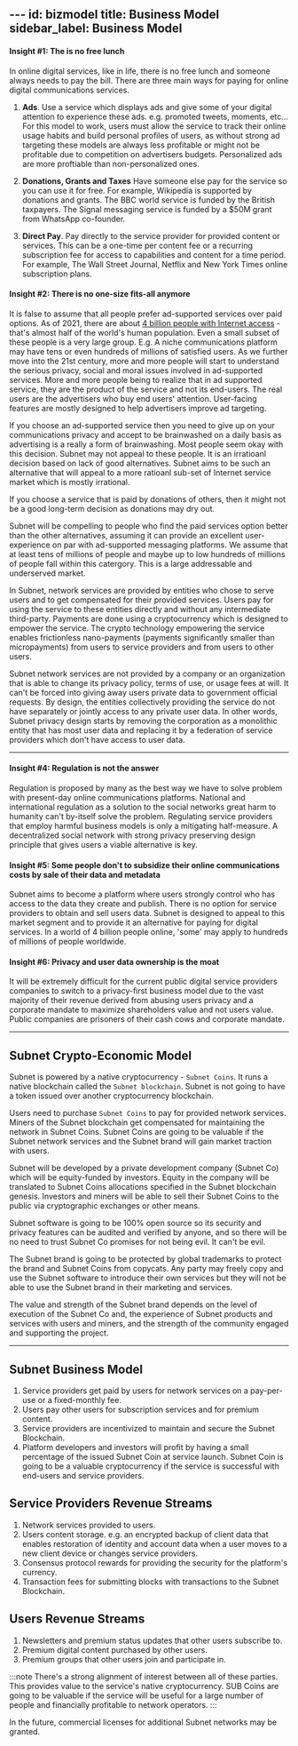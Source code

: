 \---
id: bizmodel
title: Business Model
sidebar_label: Business Model
---


#### Insight #1: The is no free lunch
In online digital services, like in life, there is no free lunch and someone always needs to pay the bill. There are three main ways for paying for online digital communications services.

1. **Ads**. Use a service which displays ads and give some of your digital attention to experience these ads. e.g. promoted tweets, moments, etc... For this model to work, users must allow the service to track their online usage habits and build personal profiles of users, as without strong ad targeting these models are always less profitable or might not be profitable due to competition on advertisers budgets. Personalized ads are more proftiable than non-personalized ones.

2. **Donations, Grants and Taxes** Have someone else pay for the service so you can use it for free. For example, Wikipedia is supported by donations and grants. The BBC world service is funded by the British taxpayers. The Signal messaging service is funded by a $50M grant from WhatsApp co-founder.

3. **Direct Pay**. Pay directly to the service provider for provided content or services. This can be a one-time per content fee or a recurring subscription fee for access to capabilities and content for a time period. For example, The Wall Street Journal, Netflix and New York Times online subscription plans.

#### Insight #2: There is no one-size fits-all anymore
It is false to assume that all people prefer ad-supported services over paid options. As of 2021, there are about [4 billion people with Internet access](https://en.wikipedia.org/wiki/Global_Internet_usage) - that's almost half of the world's human population. Even a small subset of these people is a very large group. E.g. A niche communications platform may have tens or even hundreds of millions of satisfied users. As we further move into the 21st century, more and more people will start to understand the serious privacy, social and moral issues involved in ad-supported services. More and more people being to realize that in ad supported service, they are the product of the service and not its end-users. The real users are the advertisers who buy end users' attention. User-facing features are mostly designed to help advertisers improve ad targeting.

If you choose an ad-supported service then you need to give up on your communications privacy and accept to be brainwashed on a daily basis as advertising is a really a form of brainwashing. Most people seem okay with this decision. Subnet may not appeal to these people. It is an irratioanl decision based on lack of good alternatives. Subnet aims to be such an alternative that will appeal to a more ratioanl sub-set of Internet service market which is mostly irrational.

If you choose a service that is paid by donations of others, then it might not be a good long-term decision as donations may dry out.

Subnet will be compelling to people who find the paid services option better than the other alternatives, assuming it can provide an excellent user-experience on par with ad-supported messaging platforms. We assume that at least tens of millions of people and maybe up to low hundreds of millions of people fall within this catergory. This is a large addressable and underserved market.

In Subnet, network services are provided by entities who chose to serve users and to get compensated for their provided services. Users pay for using the service to these entities directly and without any intermediate third-party. Payments are done using a cryptocurrency which is designed to empower the service. The crypto technology empowering the service enables frictionless nano-payments (payments significantly smaller than micropayments) from users to service providers and from users to other users.

Subnet network services are not provided by a company or an organization that is able to change its privacy policy, terms of use, or usage fees at will. It can't be forced into giving away users private data to government official requests. By design, the entities collectively providing the service do not have separately or jointly access to any private user data. In other words, Subnet privacy design starts by removing the corporation as a monolithic entity that has most user data and replacing it by a federation of service providers which don't have access to user data.

---

#### Insight #4: Regulation is not the answer
Regulation is proposed by many as the best way we have to solve problem with present-day online communications platforms. National and international regulation as a solution to the social networks great harm to humanity can't by-itself solve the problem. Regulating service providers that employ harmful business models is only a mitigating half-measure. A decentralized social network with strong privacy preserving design principle that gives users a viable alternative is key.

#### Insight #5: Some people don't to subsidize their online communications costs by sale of their data and metadata

Subnet aims to become a platform where users strongly control who has access to the data they create and publish. There is no option for service providers to obtain and sell users data. Subnet is designed to appeal to this market segment and to provide it an alternative for paying for digital services. In a world of 4 billion people online, 'some' may apply to hundreds of millions of people worldwide.

#### Insight #6: Privacy and user data ownership is the moat
It will be extremely difficult for the current public digital service providers companies to switch to a privacy-first business model due to the vast majority of their revenue derived from abusing users privacy and a corporate mandate to maximize shareholders value and not users value. Public companies are prisoners of their cash cows and corporate mandate.

---

## Subnet Crypto-Economic Model

Subnet is powered by a native cryptocurrency - `Subnet Coins`. It runs a native blockchain called the `Subnet blockchain`. Subnet is not going to have a token issued over another cryptocurrency blockchain.

Users need to purchase `Subnet Coins` to pay for provided network services. Miners of the Subnet blockchain get compensated for maintaining the network in Subnet Coins.  Subnet Coins are going to be valuable if the Subnet network services and the Subnet brand will gain market traction with users.

Subnet will be developed by a private development company (Subnet Co) which will be equity-funded by  investors. Equity in the company will be translated to Subnet Coins allocations specified in the Subnet blockchain genesis. Investors and miners will be able to sell their Subnet Coins to the public via cryptographic exchanges or other means.

Subnet software is going to be 100% open source so its security and privacy features can be audited and verified by anyone, and so there will be no need to trust Subnet Co promises for not being evil. It can't be evil.

The Subnet brand is going to be protected by global trademarks to protect the brand and Subnet Coins from copycats. Any party may freely copy and use the Subnet software to introduce their own services but they will not be able to use the Subnet brand in their marketing and services.

The value and strength of the Subnet brand depends on the level of execution of the Subnet Co and, the experience of Subnet products and services with users and miners, and the strength of the community engaged and supporting the project.

---

## Subnet Business Model

1. Service providers get paid by users for network services on a pay-per-use or a fixed-monthly fee.
2. Users pay other users for subscription services and for premium content.
3. Service providers are incentivized to maintain and secure the Subnet Blockchain.
4. Platform developers and investors will profit by having a small percentage of the issued Subnet Coin at service launch. Subnet Coin is going to be a valuable cryptocurrency if the service is successful with end-users and service providers.

## Service Providers Revenue Streams
1. Network services provided to users.
2. Users content storage. e.g. an encrypted backup of client data that enables restoration of identity and account data when a user moves to a new client device or changes service providers.
3. Consensus protocol rewards for providing the security for the platform's currency.
4. Transaction fees for submitting blocks with transactions to the Subnet Blockchain.

## Users Revenue Streams
1. Newsletters and premium status updates that other users subscribe to.
2. Premium digital content purchased by other users.
3. Premium groups that other users join and participate in.


:::note
There's a strong alignment of interest between all of these parties. This provides value to the service's native cryptocurrency. SUB Coins are going to be valuable if the service will be useful for a large number of people and financially profitable to network operators.
:::

In the future, commercial licenses for additional Subnet networks may be granted.
